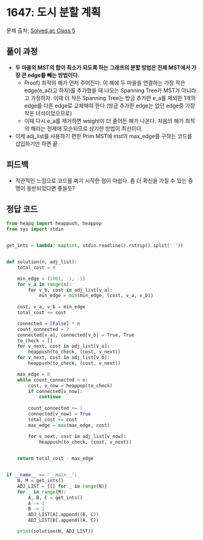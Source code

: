# 1647: 도시 분할 계획
문제 출처: [Solved.ac Class 5](https://www.acmicpc.net/problem/1647)

## 풀이 과정
* **두 마을의 MST의 합이 최소가 되도록 하는 그래프의 분할 방법은 전체 MST에서 가장 큰 edge를 빼는 방법이다.**
  * Proof) 최적의 해가 먼저 주어진다. 이 해에 두 마을을 연결하는 가장 작은 edge(e_a라고 하자)를 추가했을 때 나오는 Spanning Tree가 MST가 아니라고 가정하자. 이때 더 작은 Spanning Tree는 방금 추가한 e_a를 제외한 1개의 edge를 다른 edge로 교체해야 한다.(방금 추가한 edge는 없던 edge중 가장 작은 녀석이었으므로)
  * 이때 다시 e_a를 제거하면 weight이 더 줄어든 해가 나온다. 처음의 해가 최적의 해라는 전제에 모순되므로 상기한 방법이 최선이다.
* 이제 adj_list를 사용하기 편한 Prim MST에 mst의 max_edge를 구하는 코드를 삽입하기만 하면 끝.

## 피드백
* 직관적인 느낌으로 코드를 짜기 시작한 점이 아쉽다. 좀 더 확신을 가질 수 있는 증명이 동반되었다면 좋을듯?

## 정답 코드
```python
from heapq import heappush, heappop
from sys import stdin


get_ints = lambda: map(int, stdin.readline().rstrip().split(' '))


def solution(n, adj_list):
    total_cost = 0

    min_edge = (1001, -1, -1)
    for v_a in range(n):
        for v_b, cost in adj_list[v_a]:
            min_edge = min(min_edge, (cost, v_a, v_b))
    
    cost, v_a, v_b = min_edge
    total_cost += cost

    connected = [False] * n
    count_connected = 2
    connected[v_a], connected[v_b] = True, True
    to_check = []
    for v_next, cost in adj_list[v_a]:
        heappush(to_check, (cost, v_next))
    for v_next, cost in adj_list[v_b]:
        heappush(to_check, (cost, v_next))

    max_edge = 0
    while count_connected < n:
        cost, v_now = heappop(to_check)
        if connected[v_now]:
            continue
        
        count_connected += 1
        connected[v_now] = True
        total_cost += cost
        max_edge = max(max_edge, cost)

        for v_next, cost in adj_list[v_now]:
            heappush(to_check, (cost, v_next))
            

    return total_cost - max_edge


if __name__ == '__main__':
    N, M = get_ints()
    ADJ_LIST = [[] for _ in range(N)]
    for _ in range(M):
        A, B, C = get_ints()
        A -= 1
        B -= 1
        ADJ_LIST[A].append((B, C))
        ADJ_LIST[B].append((A, C))

    print(solution(N, ADJ_LIST))
  
```
